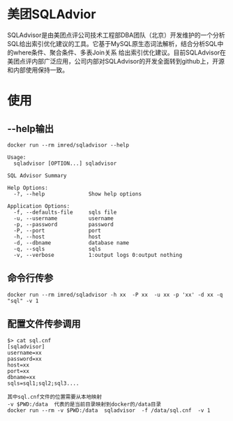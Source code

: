 # 美团SQLAdvior
SQLAdvisor是由美团点评公司技术工程部DBA团队（北京）开发维护的一个分析SQL给出索引优化建议的工具。它基于MySQL原生态词法解析，结合分析SQL中的where条件、聚合条件、多表Join关系 给出索引优化建议。目前SQLAdvisor在美团点评内部广泛应用，公司内部对SQLAdvisor的开发全面转到github上，开源和内部使用保持一致。

# 使用
## --help输出

```
docker run --rm imred/sqladvisor --help 
```

```
Usage:
  sqladvisor [OPTION...] sqladvisor

SQL Advisor Summary

Help Options:
  -?, --help              Show help options

Application Options:
  -f, --defaults-file     sqls file
  -u, --username          username
  -p, --password          password
  -P, --port              port
  -h, --host              host
  -d, --dbname            database name
  -q, --sqls              sqls
  -v, --verbose           1:output logs 0:output nothing
```
## 命令行传参

```
docker run --rm imred/sqladvisor -h xx  -P xx  -u xx -p 'xx' -d xx -q "sql" -v 1
```
## 配置文件传参调用

```
$> cat sql.cnf
[sqladvisor]
username=xx
password=xx
host=xx
port=xx
dbname=xx
sqls=sql1;sql2;sql3....

其中sql.cnf文件的位置需要从本地映射
-v $PWD:/data  代表的是当前目录映射到docker的/data目录 
docker run --rm -v $PWD:/data  sqladvisor  -f /data/sql.cnf  -v 1
```





